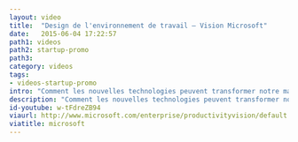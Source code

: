 ```yaml
---
layout: video
title:  "Design de l'environnement de travail – Vision Microsoft"
date:   2015-06-04 17:22:57
path1: videos
path2: startup-promo
path3:
category: videos
tags:
- videos-startup-promo
intro: "Comment les nouvelles technologies peuvent transformer notre manière de travailler dans 5 ou 10 ans ? Tout au long de la vidéo, Microsoft explore comment les interfaces omniprésentes à travers des outils et des services nous guiderons dans notre quotidien au bureau."
description: "Comment les nouvelles technologies peuvent transformer notre manière de travailler dans 5 ou 10 ans ? Microsoft nous dévoille sa vision pour la prochaine décennie."
id-youtube: w-tFdreZB94
viaurl: http://www.microsoft.com/enterprise/productivityvision/default.aspx#fbid=sK15kuRD76x
viatitle: microsoft
---
```

